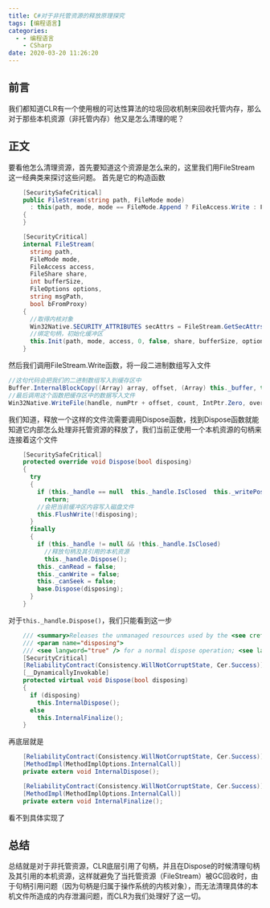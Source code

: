 ```yaml
---
title: C#对于非托管资源的释放原理探究
tags: [编程语言]
categories:
  - - 编程语言
    - CSharp
date: 2020-03-20 11:26:20
---
```


<meta name="referrer" content="no-referrer" />



## 前言

我们都知道CLR有一个使用根的可达性算法的垃圾回收机制来回收托管内存，那么对于那些本机资源（非托管内存）他又是怎么清理的呢？

## 正文

要看他怎么清理资源，首先要知道这个资源是怎么来的，这里我们用FileStream这一经典类来探讨这些问题。 首先是它的构造函数

```csharp
    [SecuritySafeCritical]
    public FileStream(string path, FileMode mode)
      : this(path, mode, mode == FileMode.Append ? FileAccess.Write : FileAccess.ReadWrite, FileShare.Read, 4096, FileOptions.None, Path.GetFileName(path), false)
    {
    }

    [SecurityCritical]
    internal FileStream(
      string path,
      FileMode mode,
      FileAccess access,
      FileShare share,
      int bufferSize,
      FileOptions options,
      string msgPath,
      bool bFromProxy)
    {
      //取得内核对象
      Win32Native.SECURITY_ATTRIBUTES secAttrs = FileStream.GetSecAttrs(share);
      //绑定句柄，初始化缓冲区
      this.Init(path, mode, access, 0, false, share, bufferSize, options, secAttrs, msgPath, bFromProxy, false, false);
    }
```

然后我们调用FileStream.Write函数，将一段二进制数组写入文件

```csharp
//这句代码会把我们的二进制数组写入到缓存区中
Buffer.InternalBlockCopy((Array) array, offset, (Array) this._buffer, this._writePos, count);
//最后调用这个函数把缓存区中的数据写入文件
Win32Native.WriteFile(handle, numPtr + offset, count, IntPtr.Zero, overlapped);
```

我们知道，释放一个这样的文件流需要调用Dispose函数，找到Dispose函数就能知道它内部怎么处理非托管资源的释放了，我们当前正使用一个本机资源的句柄来连接着这个文件

```csharp
    [SecuritySafeCritical]
    protected override void Dispose(bool disposing)
    {
      try
      {
        if (this._handle == null  this._handle.IsClosed  this._writePos <= 0)
          return;
        //会把当前缓冲区内容写入磁盘文件
        this.FlushWrite(!disposing);
      }
      finally
      {
        if (this._handle != null && !this._handle.IsClosed)
          //释放句柄及其引用的本机资源
          this._handle.Dispose();
        this._canRead = false;
        this._canWrite = false;
        this._canSeek = false;
        base.Dispose(disposing);
      }
    }
```

对于`this._handle.Dispose()`，我们只能看到这一步

```csharp
    /// <summary>Releases the unmanaged resources used by the <see cref="T:System.Runtime.InteropServices.SafeHandle" /> class specifying whether to perform a normal dispose operation.</summary>
    /// <param name="disposing">
    /// <see langword="true" /> for a normal dispose operation; <see langword="false" /> to finalize the handle.</param>
    [SecurityCritical]
    [ReliabilityContract(Consistency.WillNotCorruptState, Cer.Success)]
    [__DynamicallyInvokable]
    protected virtual void Dispose(bool disposing)
    {
      if (disposing)
        this.InternalDispose();
      else
        this.InternalFinalize();
    }
```

再底层就是

```csharp
    [ReliabilityContract(Consistency.WillNotCorruptState, Cer.Success)]
    [MethodImpl(MethodImplOptions.InternalCall)]
    private extern void InternalDispose();    

    [ReliabilityContract(Consistency.WillNotCorruptState, Cer.Success)]
    [MethodImpl(MethodImplOptions.InternalCall)]
    private extern void InternalFinalize();
```

看不到具体实现了

## 总结

总结就是对于非托管资源，CLR底层引用了句柄，并且在Dispose的时候清理句柄及其引用的本机资源，这样就避免了当托管资源（FileStream）被GC回收时，由于句柄引用问题（因为句柄是归属于操作系统的内核对象），而无法清理具体的本机文件所造成的内存泄漏问题，而CLR为我们处理好了这一切。
